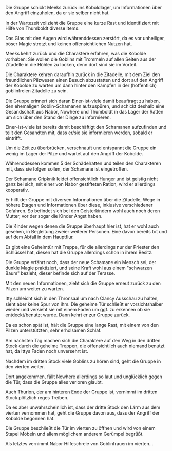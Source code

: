 Die Gruppe schickt Meeks zurück ins Koboldlager, um Informationen über den Angriff einzuholen, da er sie selber nicht hat.

In der Wartezeit vollzieht die Gruppe eine kurze Rast und identifiziert mit Hilfe von Thumboldt diverse Items.

Das Glas mit den Augen wird währenddessen zerstört, da es vor unheiliger, böser Magie strotzt und keinen offensichtlichen Nutzen hat.

Meeks kehrt zurück und die Charaktere erfahren, was die Kobolde vorhaben: Sie wollen die Goblins mit Trommeln auf allen Seiten aus der Zitadelle in die Höhlen zu locken, denn dort sind sie im Vorteil.

Die Charaktere kehren daraufhin zurück in die Zitadelle, mit dem Ziel den freundlichen Pilzwesen einen Besuch abzustatten und dort auf den Angriff der Kobolde zu warten um dann hinter den Kämpfen in der (hoffentlich) goblinfreien Zitadelle zu sein.

Die Gruppe erinnert sich daran Einer-ist-viele damit beauftragt zu haben, den ehemaligen Goblin-Schamanen aufzuspüren, und schickt deshalb eine Gesandschaft aus Nabor, Nowhere und Thumboldt in das Lager der Ratten um sich über den Stand der Dinge zu informieren.

Einer-ist-viele ist bereits damit beschäftigt den Schamanen aufzufinden und teilt den Gesandten mit, dass er/sie sie informieren werden, sobald er eintrifft.

Um die Zeit zu überbrücken, verschnauft und entspannt die Gruppe ein wenig im Lager der Pilze und wartet auf den Angriff der Kobolde.

Währenddessen kommen 5 der Schädelratten und teilen den Charakteren mit, dass sie folgen sollen, der Schamane ist eingetroffen.

Der Schamane Gripknik leidet offensichtlich Hunger und ist geistig nicht ganz bei sich, mit einer von Nabor gestifteten Ration, wird er allerdings kooperativ.

Er hilft der Gruppe mit diversen Informationen über die Zitadelle, Wege in höhere Etagen und Informationen über diese, inklusive verschiedener Gefahren. So befindet sich bei den Geisterkindern wohl auch noch deren Mutter, vor der sogar die Kinder Angst haben.

Die Kinder wegen denen die Gruppe überhaupt hier ist, hat er wohl auch gesehen, in Begleitung zweier weiterer Personen. Eine davon bereits tot und auf dem Abfall in dem Hauptflur.

Es gibt eine Geheimtür mit Treppe, für die allerdings nur der Priester den Schlüssel hat, diesen hat die Gruppe allerdings schon in ihrem Besitz.

Die Gruppe erfährt noch, dass der neue Schamane ein Mensch sei, der dunkle Magie praktiziert, und seine Kraft wohl aus einem "schwarzen Baum" bezieht, dieser befinde sich auf der Terasse.

Mit den neuen Informationen, zieht sich die Gruppe erneut zurück zu den Pilzen um weiter zu warten.

Itty schleicht sich in den Thronsaal um nach Clancy Ausschau zu halten, sieht aber keine Spur von ihm. Die geheime Tür schließt er vorsichtshalber wieder und versieht sie mit einem Faden um ggf. zu erkennen ob sie entdeckt/benutzt wurde. Dann kehrt er zur Gruppe zurück.

Da es schon spät ist, hält die Gruppe eine lange Rast, mit einem von den Pilzen unterstützten, sehr erholsamen Schlaf.

Am nächsten Tag machen sich die Charaktere auf den Weg in den dritten Stock durch die geheime Treppen, die offensichtlich auch niemand benutzt hat, da Ittys Faden noch unversehrt ist.

Nachdem im dritten Stock viele Goblins zu hören sind, geht die Gruppe in den vierten weiter. 

Dort angekommen, fällt Nowhere allerdings so laut und unglücklich gegen die Tür, dass die Gruppe alles verloren glaubt.

Auch Thurion, der am hinteren Ende der Gruppe ist, vernimmt im dritten Stock plötzlich reges Treiben.

Da es aber unwahrscheinlich ist, dass der dritte Stock den Lärm aus dem vierten vernommen hat, geht die Gruppe davon aus, dass der Angriff der Kobolde begonnen hat.

Die Gruppe beschließt die Tür im vierten zu öffnen und wird von einem Stapel Möbeln und allem möglichem anderem Gerümpel begrüßt.

Als letztes vernimmt Nabor Hilfeschreie von Goblinfrauen im vierten…